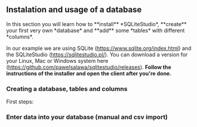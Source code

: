## Instalation and usage of a database
<section>
In this section you will learn how to **install** *SQLiteStudio*, **create** your first very own *database* and **add** some *tables* with different *columns*.

In our example we are using SQLite (https://www.sqlite.org/index.html) and the SQLiteStudio (https://sqlitestudio.pl/). You can download a version for your Linux, Mac or Windows system here (https://github.com/pawelsalawa/sqlitestudio/releases). **Follow the instructions of the installer and open the client after you're done.**

### Creating a database, tables and columns
First steps:
    

### Enter data into your database (manual and csv import)



</section>